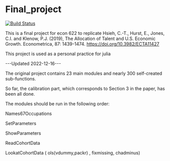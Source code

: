# Final_project

[![Build Status](https://github.com/Zijiaa/amazing_final_project.jl/actions/workflows/CI.yml/badge.svg?branch=master)](https://github.com/Zijiaa/amazing_final_project.jl/actions/workflows/CI.yml?query=branch%3Amaster)

This is a final project for econ 622 to replicate Hsieh, C.-T., Hurst, E., Jones, C.I. and Klenow, P.J. (2019), The Allocation of Talent and U.S. Economic Growth. Econometrica, 87: 1439-1474. https://doi.org/10.3982/ECTA11427

This project is used as a personal practice for julia

---Updated 2022-12-16---

The original project contains 23 main modules and nearly 300 self-created sub-functions.

So far, the calibration part, which corresponds to Section 3 in the paper, has been all done. 

The modules should be run in the following order:

Names67Occupations

SetParameters

ShowParameters

ReadCohortData

LookatCohortData ( ols(vdummy,packr) , fixmissing, chadminus)
